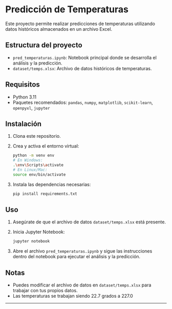 # Predicción de Temperaturas

Este proyecto permite realizar predicciones de temperaturas utilizando datos históricos almacenados en un archivo Excel.

## Estructura del proyecto

- `pred_temperaturas.ipynb`: Notebook principal donde se desarrolla el análisis y la predicción.
- `dataset/temps.xlsx`: Archivo de datos históricos de temperaturas.

## Requisitos

- Python 3.11
- Paquetes recomendados: `pandas`, `numpy`, `matplotlib`, `scikit-learn`, `openpyxl`, `jupyter`

## Instalación

1. Clona este repositorio.
2. Crea y activa el entorno virtual:

   ```sh
   python -m venv env
   # En Windows:
   .\env\Scripts\activate
   # En Linux/Mac:
   source env/bin/activate
   ```

3. Instala las dependencias necesarias:

   ```sh
   pip install requirements.txt
   ```

## Uso

1. Asegúrate de que el archivo de datos `dataset/temps.xlsx` está presente.
2. Inicia Jupyter Notebook:

   ```sh
   jupyter notebook
   ```

3. Abre el archivo `pred_temperaturas.ipynb` y sigue las instrucciones dentro del notebook para ejecutar el análisis y la predicción.

## Notas

- Puedes modificar el archivo de datos en `dataset/temps.xlsx` para trabajar con tus propios datos.
- Las temperaturas se trabajan siendo 22.7 grados a 227.0

---